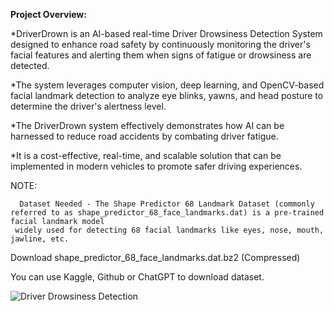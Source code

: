 **Project Overview:**

*DriverDrown is an AI-based real-time Driver Drowsiness Detection System designed to enhance road safety by continuously monitoring the driver's facial features and 
alerting them when signs of fatigue or drowsiness are detected.

*The system leverages computer vision, deep learning, and OpenCV-based facial landmark detection to analyze eye blinks, yawns, and head posture to determine the driver's 
alertness level.

*The DriverDrown system effectively demonstrates how AI can be harnessed to reduce road accidents by combating driver fatigue. 

*It is a cost-effective, real-time, and scalable solution that can be implemented in modern vehicles to promote safer driving experiences.

NOTE:

      Dataset Needed - The Shape Predictor 68 Landmark Dataset (commonly referred to as shape_predictor_68_face_landmarks.dat) is a pre-trained facial landmark model
     widely used for detecting 68 facial landmarks like eyes, nose, mouth, jawline, etc.

Download shape_predictor_68_face_landmarks.dat.bz2 (Compressed)

You can use Kaggle, Github or ChatGPT to download dataset.

![Driver Drowsiness Detection](Pictures/drowsinessimage.jpeg)
